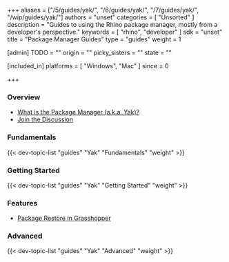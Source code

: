 +++
aliases = ["/5/guides/yak/", "/6/guides/yak/", "/7/guides/yak/", "/wip/guides/yak/"]
authors = "unset"
categories = [ "Unsorted" ]
description = "Guides to using the Rhino package manager, mostly from a developer's perspective."
keywords = [ "rhino", "developer" ]
sdk = "unset"
title = "Package Manager Guides"
type = "guides"
weight = 1

[admin]
TODO = ""
origin = ""
picky_sisters = ""
state = ""

[included_in]
platforms = [ "Windows", "Mac" ]
since = 0

+++


### Overview

- [What is the Package Manager (a.k.a. Yak)?](/guides/yak/what-is-yak)
- [Join the Discussion](https://discourse.mcneel.com/c/rhino-developer/yak/71)

### Fundamentals

{{< dev-topic-list "guides" "Yak" "Fundamentals" "weight" >}}


### Getting Started

{{< dev-topic-list "guides" "Yak" "Getting Started" "weight" >}}


### Features

- [Package Restore in Grasshopper](/guides/yak/package-restore-in-grasshopper)

### Advanced

{{< dev-topic-list "guides" "Yak" "Advanced" "weight" >}}

